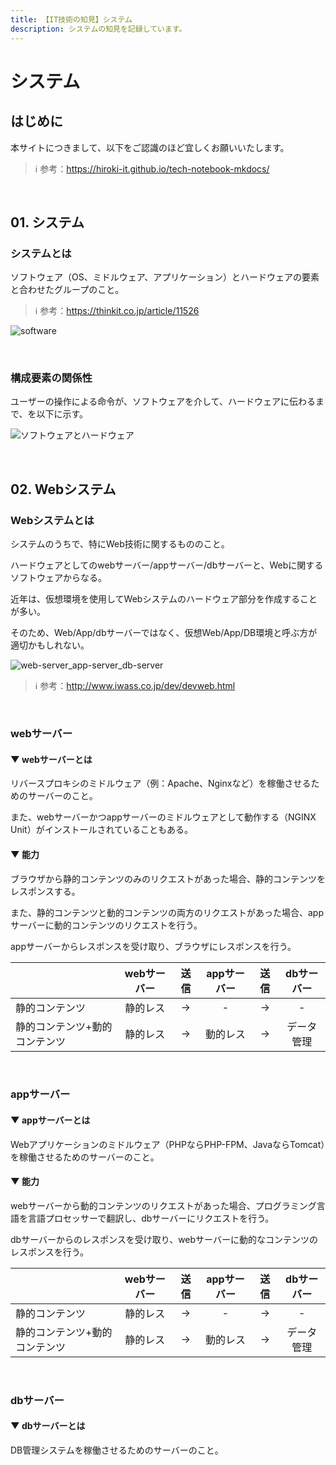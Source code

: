 ```yaml
---
title: 【IT技術の知見】システム
description: システムの知見を記録しています。
---
```


# システム

## はじめに

本サイトにつきまして、以下をご認識のほど宜しくお願いいたします。



> ℹ️ 参考：https://hiroki-it.github.io/tech-notebook-mkdocs/

<br>

## 01. システム

### システムとは

ソフトウェア（OS、ミドルウェア、アプリケーション）とハードウェアの要素と合わせたグループのこと。



> ℹ️ 参考：https://thinkit.co.jp/article/11526

![software](https://raw.githubusercontent.com/hiroki-it/tech-notebook/master/images/software.png)

<br>

### 構成要素の関係性

ユーザーの操作による命令が、ソフトウェアを介して、ハードウェアに伝わるまで、を以下に示す。



![ソフトウェアとハードウェア](https://raw.githubusercontent.com/hiroki-it/tech-notebook/master/images/ソフトウェアとハードウェア.png)

<br>

## 02. Webシステム

### Webシステムとは

システムのうちで、特にWeb技術に関するもののこと。

ハードウェアとしてのwebサーバー/appサーバー/dbサーバーと、Webに関するソフトウェアからなる。

近年は、仮想環境を使用してWebシステムのハードウェア部分を作成することが多い。

そのため、Web/App/dbサーバーではなく、仮想Web/App/DB環境と呼ぶ方が適切かもしれない。

![web-server_app-server_db-server](https://raw.githubusercontent.com/hiroki-it/tech-notebook/master/images/web-server_app-server_db-server.png)


> ℹ️ 参考：http://www.iwass.co.jp/dev/devweb.html


<br>

### webサーバー

#### ▼ webサーバーとは

リバースプロキシのミドルウェア（例：Apache、Nginxなど）を稼働させるためのサーバーのこと。

また、webサーバーかつappサーバーのミドルウェアとして動作する（NGINX Unit）がインストールされていることもある。



#### ▼ 能力

ブラウザから静的コンテンツのみのリクエストがあった場合、静的コンテンツをレスポンスする。

また、静的コンテンツと動的コンテンツの両方のリクエストがあった場合、appサーバーに動的コンテンツのリクエストを行う。

appサーバーからレスポンスを受け取り、ブラウザにレスポンスを行う。



|                     | webサーバー | 送信 | appサーバー | 送信 | dbサーバー  |
|---------------------|:-------:|:----:|:-------:|:----:|:-------:|
| 静的コンテンツ           | 静的レス  |  →   |    -    |  →   |    -    |
| 静的コンテンツ+動的コンテンツ | 静的レス  |  →   | 動的レス  |  →   | データ管理 |


<br>

### appサーバー

#### ▼ appサーバーとは

Webアプリケーションのミドルウェア（PHPならPHP-FPM、JavaならTomcat）を稼働させるためのサーバーのこと。

#### ▼ 能力

webサーバーから動的コンテンツのリクエストがあった場合、プログラミング言語を言語プロセッサーで翻訳し、dbサーバーにリクエストを行う。

dbサーバーからのレスポンスを受け取り、webサーバーに動的なコンテンツのレスポンスを行う。




|                     | webサーバー | 送信 | appサーバー | 送信 | dbサーバー  |
|---------------------|:-------:|:----:|:-------:|:----:|:-------:|
| 静的コンテンツ           | 静的レス  |  →   |    -    |  →   |    -    |
| 静的コンテンツ+動的コンテンツ | 静的レス  |  →   | 動的レス  |  →   | データ管理 |


<br>

### dbサーバー

#### ▼ dbサーバーとは

DB管理システムを稼働させるためのサーバーのこと。



<br>
